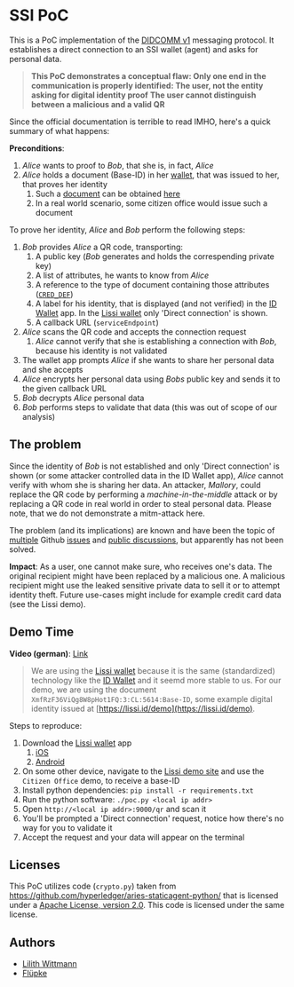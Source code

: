 # SSI PoC

This is a PoC implementation of the [DIDCOMM v1](https://identity.foundation/didcomm-messaging/spec/) messaging protocol.
It establishes a direct connection to an SSI wallet (agent) and asks for personal data.

> **This PoC demonstrates a conceptual flaw: Only one end in the communication is properly identified: The user, not the entity asking for digital identity proof**
> **The user cannot distinguish between a malicious and a valid QR**

Since the official documentation is terrible to read IMHO, here's a quick summary of what happens:

**Preconditions**:
1. *Alice* wants to proof to *Bob*, that she is, in fact, *Alice*
2. *Alice* holds a document (Base-ID) in her [wallet](https://lissi.id/), that was issued to her, that proves her identity
    1. Such a [document](https://webcache.googleusercontent.com/search?q=cache:BiBK6OBZBFwJ:https://idunion.esatus.com/tx/IDunion_Test/domain/5620) can be obtained [here](https://lissi.id/demo)
    2. In a real world scenario, some citizen office would issue such a document

To prove her identity, *Alice* and *Bob* perform the following steps:
1. *Bob* provides *Alice* a QR code, transporting:
    1. A public key (*Bob* generates and holds the correspending private key)
    2. A list of attributes, he wants to know from *Alice*
    3. A reference to the type of document containing those attributes ([`CRED_DEF`](https://hyperledger-indy.readthedocs.io/projects/node/en/latest/requests-new.html?highlight=CRED_DEF#claim-def))
    4. A label for his identity, that is displayed (and not verified) in the [ID Wallet](https://www.bundesregierung.de/breg-de/suche/e-id-1962112) app. In the [Lissi wallet](https://lissi.id/) only 'Direct connection' is shown.
    5. A callback URL (`serviceEndpoint`)
2. *Alice* scans the QR code and accepts the connection request
    1. *Alice* cannot verify that she is establishing a connection with *Bob*, because his identity is not validated
3. The wallet app prompts *Alice* if she wants to share her personal data and she accepts
4. *Alice* encrypts her personal data using *Bobs* public key and sends it to the given callback URL
5. *Bob* decrypts *Alice* personal data
6. *Bob* performs steps to validate that data (this was out of scope of our analysis)

## The problem
Since the identity of *Bob* is not established and only 'Direct connection' is shown (or some attacker controlled data in the ID Wallet app), *Alice* cannot verify with whom she is sharing her data.
An attacker, *Mallory*, could replace the QR code by performing a *machine-in-the-middle* attack or by replacing a QR code in real world in order to steal personal data. Please note, that we do not demonstrate a mitm-attack here.

The problem (and its implications) are known and have been the topic of [multiple](https://github.com/decentralized-identity/didcomm-messaging/issues/41) Github [issues](https://github.com/hyperledger/aries-rfcs/issues/473) and [public discussions](https://lists.hyperledger.org/g/indy/topic/31208810), but apparently has not been solved.

**Impact**: As a user, one cannot make sure, who receives one's data. The original recipient might have been replaced by a malicious one. A malicious recipient might use the leaked sensitive private data to sell it or to attempt identity theft. Future use-cases might include for example credit card data (see the Lissi demo).

## Demo Time
**Video (german)**: [Link](https://twitter.com/fluepke/status/1443488146054914050)

> We are using the [Lissi wallet](https://lissi.id/) because it is the same (standardized) technology like the [ID Wallet](https://www.bundesregierung.de/breg-de/suche/e-id-1962112) and it seemd more stable to us.
> For our demo, we are using the document `XmfRzF36ViQg8W8pHot1FQ:3:CL:5614:Base-ID`, some example digital identity issued at [https://lissi.id/demo](https://lissi.id/demo).

Steps to reproduce:
1. Download the [Lissi wallet](https://lissi.id/) app
    1. [iOS](https://apps.apple.com/app/lissi-wallet/id1529848685)
    2. [Android](https://play.google.com/store/apps/details?id=io.lissi.mobile.android)
2. On some other device, navigate to the [Lissi demo site](https://lissi.id/demo) and use the `Citizen Office` demo, to receive a base-ID
3. Install python dependencies: `pip install -r requirements.txt`
4. Run the python software: `./poc.py <local ip addr>`
5. Open `http://<local ip addr>:9000/qr` and scan it
6. You'll be prompted a 'Direct connection' request, notice how there's no way for you to validate it
7. Accept the request and your data will appear on the terminal

## Licenses
This PoC utilizes code (`crypto.py`) taken from https://github.com/hyperledger/aries-staticagent-python/ that is licensed under a [Apache License, version 2.0](https://www.apache.org/licenses/LICENSE-2.0).
This code is licensed under the same license.

## Authors
* [Lilith Wittmann](https://twitter.com/LilithWittmann)
* [Flüpke](https://twitter.com/fluepke)
